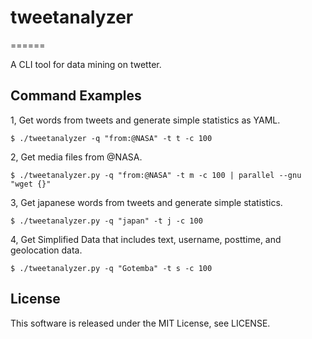 # tweetanalyzer
======

A CLI tool for data mining on twetter. 


## Command Examples

1, Get words from tweets and generate simple statistics as YAML. 

```
$ ./tweetanalyzer -q "from:@NASA" -t t -c 100
```

2, Get media files from @NASA.

```
$ ./tweetanalyzer.py -q "from:@NASA" -t m -c 100 | parallel --gnu "wget {}"
```

3, Get japanese words from tweets and generate simple statistics.
```
$ ./tweetanalyzer.py -q "japan" -t j -c 100
```

4, Get Simplified Data that includes text, username, posttime, and geolocation data.
```
$ ./tweetanalyzer.py -q "Gotemba" -t s -c 100
```


## License
This software is released under the MIT License, see LICENSE.